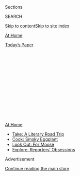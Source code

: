 <div id="app">

<div>

<div>

<div>

<div class="NYTAppHideMasthead css-1q2w90k e1suatyy0">

<div class="section css-ui9rw0 e1suatyy2">

<div class="css-eph4ug er09x8g0">

<div class="css-6n7j50">

</div>

<span class="css-1dv1kvn">Sections</span>

<div class="css-10488qs">

<span class="css-1dv1kvn">SEARCH</span>

</div>

[Skip to content](#site-content)[Skip to site index](#site-index)

</div>

<div id="masthead-section-label" class="css-1wr3we4 eaxe0e00">

[At
Home](https://www.nytimes.com/spotlight/at-home)

</div>

<div class="css-10698na e1huz5gh0">

</div>

</div>

<div id="masthead-bar-one" class="section hasLinks css-15hmgas e1csuq9d3">

<div class="css-uqyvli e1csuq9d0">

</div>

<div class="css-1uqjmks e1csuq9d1">

</div>

<div class="css-9e9ivx">

[](https://myaccount.nytimes.com/auth/login?response_type=cookie&client_id=vi)

</div>

<div class="css-1bvtpon e1csuq9d2">

[Today’s
Paper](https://www.nytimes.com/section/todayspaper)

</div>

</div>

</div>

</div>

<div data-aria-hidden="false">

<div id="site-content" data-role="main">

<div>

<div class="css-1aor85t" style="opacity:0.000000001;z-index:-1;visibility:hidden">

<div class="css-1hqnpie">

<div class="css-epjblv">

<span class="css-17xtcya">[At
Home](/spotlight/at-home)</span><span class="css-x15j1o">|</span><span class="css-fwqvlz">Make
Pizza … On Your
Grill</span>

</div>

<div class="css-k008qs">

<div class="css-1iwv8en">

<span class="css-18z7m18"></span>

<div>

</div>

</div>

<span class="css-1n6z4y">https://nyti.ms/3gklcge</span>

<div class="css-1705lsu">

<div class="css-4xjgmj">

<div class="css-4skfbu" data-role="toolbar" data-aria-label="Social Media Share buttons, Save button, and Comments Panel with current comment count" data-testid="share-tools">

  - 
  - 
  - 
  - 
    
    <div class="css-6n7j50">
    
    </div>

  - 

</div>

</div>

</div>

</div>

</div>

</div>

<div id="NYT_TOP_BANNER_REGION" class="css-13pd83m">

<div>

<div id="maps-athome-menu" class="section interactive-content interactive-size-medium css-1edisqu">

<div class="css-17ih8de interactive-body">

<div class="at-home-nav__innerContainer">

<div class="at-home-nav__title">

[At
Home](https://www.nytimes.com/spotlight/at-home?action=click&pgtype=Article&state=default&region=TOP_BANNER&context=at_home_menu)

</div>

  - [Take: A Literary Road
    Trip](https://www.nytimes.com/2020/07/28/books/time-for-a-literary-road-trip.html?action=click&pgtype=Article&state=default&region=TOP_BANNER&context=at_home_menu)
  - [Cook: Smoky
    Eggplant](https://www.nytimes.com/2020/07/29/magazine/bored-with-your-home-cooking-some-smoky-eggplant-will-fix-that.html?action=click&pgtype=Article&state=default&region=TOP_BANNER&context=at_home_menu)
  - [Look Out: For
    Moose](https://www.nytimes.com/2020/07/27/travel/moose-michigan-isle-royale.html?action=click&pgtype=Article&state=default&region=TOP_BANNER&context=at_home_menu)
  - [Explore: Reporters’
    Obsessions](https://www.nytimes.com/interactive/2020/at-home/even-more-reporters-editors-diaries-lists-recommendations.html?action=click&pgtype=Article&state=default&region=TOP_BANNER&context=at_home_menu)

</div>

</div>

</div>

</div>

</div>

<div id="top-wrapper" class="css-1sy8kpn">

<div id="top-slug" class="css-l9onyx">

Advertisement

</div>

[Continue reading the main
story](#after-top)

<div class="ad top-wrapper" style="text-align:center;height:100%;display:block;min-height:250px">

<div id="top" class="place-ad" data-position="top" data-size-key="top">

</div>

</div>

<div id="after-top">

</div>

</div>

<div>

<div id="sponsor-wrapper" class="css-1hyfx7x">

<div id="sponsor-slug" class="css-19vbshk">

Supported by

</div>

[Continue reading the main
story](#after-sponsor)

<div id="sponsor" class="ad sponsor-wrapper" style="text-align:center;height:100%;display:block">

</div>

<div id="after-sponsor">

</div>

</div>

<div class="css-186x18t">

</div>

<div class="css-1vkm6nb ehdk2mb0">

# Make Pizza … On Your Grill

</div>

Bear with us. We know this sounds bonkers, but it really does
work.

<div class="css-79elbk" data-testid="photoviewer-wrapper">

<div class="css-z3e15g" data-testid="photoviewer-wrapper-hidden">

</div>

<div class="css-1a48zt4 ehw59r15" data-testid="photoviewer-children">

![<span class="css-cnj6d5 e1z0qqy90" itemprop="copyrightHolder"><span class="css-1ly73wi e1tej78p0">Credit...</span><span><span>Kyle
Johnson for The New York
Times</span></span></span>](https://static01.nyt.com/images/2020/08/02/multimedia/02ah-grilledpizza1/02ah-grilledpizza1-articleLarge.jpg?quality=75&auto=webp&disable=upscale)

</div>

</div>

<div class="css-18e8msd">

<div class="css-vp77d3 epjyd6m0">

<div class="css-1baulvz">

By [<span class="css-1baulvz last-byline" itemprop="name">Amelia
Nierenberg</span>](https://www.nytimes.com/by/amelia-nierenberg)

</div>

</div>

  - Aug. 1,
    2020

  - 
    
    <div class="css-4xjgmj">
    
    <div class="css-d8bdto" data-role="toolbar" data-aria-label="Social Media Share buttons, Save button, and Comments Panel with current comment count" data-testid="share-tools">
    
      - 
      - 
      - 
      - 
        
        <div class="css-6n7j50">
        
        </div>
    
      - 
    
    </div>
    
    </div>

</div>

</div>

<div class="section meteredContent css-1r7ky0e" name="articleBody" itemprop="articleBody">

<div class="css-1fanzo5 StoryBodyCompanionColumn">

<div class="css-53u6y8">

Homemade pizza is great. A 500-degree oven in August is not.

But if you have a grill, you can turn it into a makeshift pizza oven.
You won’t end up with the most traditional pie — it’ll be more like a
flatbread — but that’s OK.

[Grilled
pizza](https://www.nytimes.com/2013/07/01/health/forgot-tofu-hot-dogs-pizza-on-the-grill.html),
done right, will be ready in minutes. It’s delicious, and your friends
will be impressed. It’s also a great way to use up all the
[yeast](https://slate.com/business/2020/04/yeast-shortage-supermarkets-coronavirus.html)
and flour you panic-bought in March.

## Make and shape the dough.

Pizza dough is pretty straightforward: flour, water, salt, yeast. Some
recipes call for a little sugar and olive oil. If you’re looking for
inspiration, look to the Cooking section of The New York Times, which
includes [a
recipe](https://cooking.nytimes.com/recipes/1014838-pizza-on-the-grill)
specifically for grilled pizza.

You’ll want a thin dough, but one that isn’t floppy: You don’t want it
to droop between the grill grates. So use your hands instead of a
rolling pin to stretch it out. Stop when it’s about as thick as the
length of your fingernail.

</div>

</div>

<div class="css-1fanzo5 StoryBodyCompanionColumn">

<div class="css-53u6y8">

Don’t try to make a separate crust. It probably won’t cook through, and
isn’t necessary to the recipe.

## Get that grill hot.

Pizza is a high-heat food. If you have a thermometer, aim for around 500
degrees. If not, just hold your palm about six inches away from the
heat. When it’s uncomfortable after a few seconds, you’re ready to go.

The heat distribution in a pizza oven is sort of like surround sound.
“It’s above it, below it, swirling around it,” explained Anthony
Falco, 41, [an international pizza consultant](https://www.piz.za.com/).

But on a grill, the heat comes from the bottom. You can, of course,
mimic a pizza oven by closing the lid. Or you can embrace the
flatbread-y quality and keep the lid
up.

</div>

</div>

<div class="css-79elbk" data-testid="photoviewer-wrapper">

<div class="css-z3e15g" data-testid="photoviewer-wrapper-hidden">

</div>

<div class="css-1a48zt4 ehw59r15" data-testid="photoviewer-children">

![<span class="css-cnj6d5 e1z0qqy90" itemprop="copyrightHolder"><span class="css-1ly73wi e1tej78p0">Credit...</span><span>Kyle
Johnson for The New York
Times</span></span>](https://static01.nyt.com/images/2020/08/02/multimedia/02ah-grilledpizza2/02grilledpizza2-articleLarge.jpg?quality=75&auto=webp&disable=upscale)

</div>

</div>

<div class="css-1fanzo5 StoryBodyCompanionColumn">

<div class="css-53u6y8">

## A pizza stone works, or you can go straight on the grate.

If you have a pizza stone — or even [a metal
sheet-pan](https://cooking.nytimes.com/recipes/1020233-sheet-pan-pizza-with-asparagus-and-arugula)
— you can just put it on top of the grill. It’ll give you a more
consistent crust and might help with heat distribution.

</div>

</div>

<div class="css-1fanzo5 StoryBodyCompanionColumn">

<div class="css-53u6y8">

Slapping the dough down straight on the grate, though, might be more
fun.

“When something has those char marks, you can taste the barbecue
aspect,” said Audrey Kelly, 34, a pizzaiola and the owner of [Audrey
Jane’s Pizza Garage](https://www.thepizzagarage.com/) in Boulder, Colo.

Either way, put the dough down fast to keep it from sticking. A dusting
of flour should do the trick. A little olive oil will, too, but go easy.
You don’t want your pizza to burst into flames.

## Keep an eye on the dough.

If you’re cooking it on a stove or a sheet-pan, you can probably follow
the recipe with minimal changes.

But if you’re a straight-to-the-grate maverick, think of the preparation
in two stages: a dough stage and a topping stage, with a flip in
between. Watch the surface of the dough. Once it has some big air
bubbles and the char marks are starting to brown, flip the dough so it
cooks evenly on both sides. This when the toppings are added.

If you want a benchmark, Ms. Kelly suggested shooting for an eight
minute cook time: four to five for the dough, flip, then three to four
for the toppings.

## Consider your toppings.

Sauce, regrettably, is probably an iffy bet. Too little will leave the
pizza under-flavored. But too much might make it soggy. If you are going
to sauce, a small amount should suffice.

</div>

</div>

<div class="css-1fanzo5 StoryBodyCompanionColumn">

<div class="css-53u6y8">

If you’re adding meat, cook it beforehand, as well as some vegetables.
Summer markets are flourishing right now — take advantage.

“The key is you’re getting the best produce, and you’re treating it very
simply,” Mr. Falco said, 41.

If you’re looking for a guiding cheese principle, try to think of what
your other toppings don’t yet fulfill. If you’re salt-less, try some
shaved pecorino. If you need something creamy-ish, dollop some ricotta.
If you’re looking for texture, think mozzarella.

## Portion your pie size.

A big pizza is going to be harder to flip and harder to evenly heat.

So make a few dinner-plate-sized ones instead. This is a great thing to
do with kids — set up a topping station and let them make their own
pizza.

And remember, it’s summer during a pandemic. If it works out, it’ll be
fun to share. If not, the worst thing that happens is that you just call
for pizza delivery instead.

</div>

</div>

</div>

<div>

</div>

<div>

</div>

<div>

</div>

<div>

<div id="bottom-wrapper" class="css-1ede5it">

<div id="bottom-slug" class="css-l9onyx">

Advertisement

</div>

[Continue reading the main
story](#after-bottom)

<div id="bottom" class="ad bottom-wrapper" style="text-align:center;height:100%;display:block;min-height:90px">

</div>

<div id="after-bottom">

</div>

</div>

</div>

</div>

</div>

## Site Index

<div>

</div>

## Site Information Navigation

  - [© <span>2020</span> <span>The New York Times
    Company</span>](https://help.nytimes.com/hc/en-us/articles/115014792127-Copyright-notice)

<!-- end list -->

  - [NYTCo](https://www.nytco.com/)
  - [Contact
    Us](https://help.nytimes.com/hc/en-us/articles/115015385887-Contact-Us)
  - [Work with us](https://www.nytco.com/careers/)
  - [Advertise](https://nytmediakit.com/)
  - [T Brand Studio](http://www.tbrandstudio.com/)
  - [Your Ad
    Choices](https://www.nytimes.com/privacy/cookie-policy#how-do-i-manage-trackers)
  - [Privacy](https://www.nytimes.com/privacy)
  - [Terms of
    Service](https://help.nytimes.com/hc/en-us/articles/115014893428-Terms-of-service)
  - [Terms of
    Sale](https://help.nytimes.com/hc/en-us/articles/115014893968-Terms-of-sale)
  - [Site
    Map](https://spiderbites.nytimes.com)
  - [Help](https://help.nytimes.com/hc/en-us)
  - [Subscriptions](https://www.nytimes.com/subscription?campaignId=37WXW)

</div>

</div>

</div>

</div>
